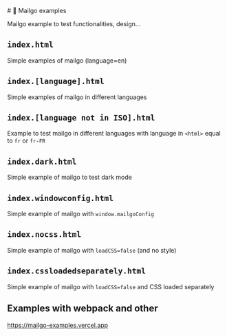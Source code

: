 # 💌 Mailgo examples

Mailgo example to test functionalities, design...

## `index.html`

Simple examples of mailgo (language=en)

## `index.[language].html`

Simple examples of mailgo in different languages

## `index.[language not in ISO].html`

Example to test mailgo in different languages with language in `<html>` equal to `fr` or `fr-FR`

## `index.dark.html`

Simple example of mailgo to test dark mode

## `index.windowconfig.html`

Simple example of mailgo with `window.mailgoConfig`

## `index.nocss.html`

Simple example of mailgo with `loadCSS=false` (and no style)

## `index.cssloadedseparately.html`

Simple example of mailgo with `loadCSS=false` and CSS loaded separately

## Examples with webpack and other

<https://mailgo-examples.vercel.app>
